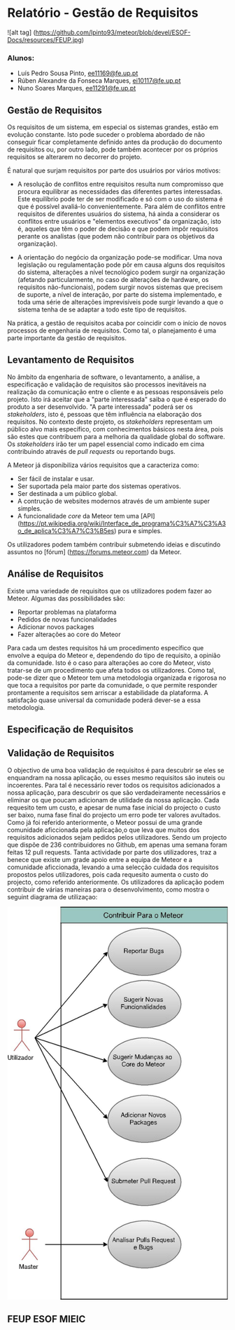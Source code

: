 # Relatório - Gestão de Requisitos

![alt tag] (https://github.com/lpinto93/meteor/blob/devel/ESOF-Docs/resources/FEUP.jpg)

### Alunos:
* Luís Pedro Sousa Pinto, ee11169@fe.up.pt
* Rúben Alexandre da Fonseca Marques, ei10117@fe.up.pt 
* Nuno Soares Marques, ee11291@fe.up.pt

## Gestão de Requisitos

Os requisitos de um sistema, em especial os sistemas grandes, estão em evolução constante. Isto pode suceder o problema abordado de não conseguir ficar completamente definido antes da produção do documento de requisitos ou, por outro lado, pode também acontecer por os próprios requisitos se alterarem no decorrer do projeto.

É natural que surjam requisitos por parte dos usuários por vários motivos:

* A resolução de conflitos entre requisitos resulta num compromisso que procura equilibrar as necessidades das diferentes partes interessadas. Este equilíbrio pode ter de ser modificado e só com o uso do sistema é que é possível avaliá-lo convenientemente. Para além de conflitos entre requisitos de diferentes usuários do sistema, há ainda a considerar os conflitos entre usuários e "elementos executivos" da organização, isto é, aqueles que têm o poder de decisão e que podem impôr requisitos perante os analistas (que podem não contribuir para os objetivos da organização).

* A orientação do negócio da organização pode-se modificar. Uma nova legislação ou regulamentação pode pôr em causa alguns dos requisitos do sistema, alterações a nível tecnológico podem surgir na organização (afetando particularmente, no caso de alterações de hardware, os requisitos não-funcionais), podem surgir novos sistemas que precisem de suporte, a nível de interação, por parte do sistema implementado, e toda uma série de alterações imprevisíveis pode surgir levando a que o sistema tenha de se adaptar a todo este tipo de requisitos.

Na prática, a gestão de requisitos acaba por coincidir com o início de novos processos de engenharia de requisitos. Como tal, o planejamento é uma parte importante da gestão de requisitos.

## Levantamento de Requisitos

No âmbito da engenharia de software, o levantamento, a análise, a especificação e validação de requisitos são processos inevitáveis na realização da comunicação entre o cliente e as pessoas responsáveis pelo projeto. Isto irá aceitar que a "parte interessada" saiba o que é esperado do produto a ser desenvolvido. "A parte interessada" poderá ser os *stakeholders*, isto é, pessoas que têm influência na elaboração dos requisitos.
No contexto deste projeto, os *stakeholders* representam um público alvo mais específico, com conhecimentos básicos nesta área, pois são estes que contribuem para a melhoria da qualidade global do software. Os *stakeholders* irão ter um papel essencial como indicado em cima contribuindo através de *pull requests* ou reportando bugs.

A Meteor já disponibiliza vários requisitos que a caracteriza como:
* Ser fácil de instalar e usar.
* Ser suportada pela maior parte dos sistemas operativos.
* Ser destinada a um público global.
* A contrução de websites modernos através de um ambiente super simples.
* A funcionalidade *core* da Meteor tem uma [API] (https://pt.wikipedia.org/wiki/Interface_de_programa%C3%A7%C3%A3o_de_aplica%C3%A7%C3%B5es) pura e simples.

Os utilizadores podem também contribuir submetendo ideias e discutindo assuntos no [fórum] (https://forums.meteor.com) da Meteor.

## Análise de Requisitos

Existe uma variedade de requisitos que os utilizadores podem fazer ao Meteor. Algumas das possibilidades são:
* Reportar problemas na plataforma
* Pedidos de novas funcionalidades
* Adicionar novos packages
* Fazer alterações ao core do Meteor

Para cada um destes requisitos há um procedimento específico que envolve a equipa do Meteor e, dependendo do tipo de requisito, a opinião da comunidade. Isto é o caso para alterações ao core do Meteor, visto tratar-se de um procedimento que afeta todos os utilizadores. Como tal, pode-se dizer que o Meteor tem uma metodologia organizada e rigorosa no que toca a requisitos por parte da comunidade, o que permite responder prontamente a requisitos sem arriscar a estabilidade da plataforma. A satisfação quase universal da comunidade poderá dever-se a essa metodologia.

## Especificação de Requisitos



## Validação de Requisitos

  O objectivo de uma boa validação de requisitos é para descubrir se eles se enquandram na nossa aplicação, ou esses mesmo requisitos são inuteis ou incoerentes. Para tal é necessário rever todos os requisitos adicionados a nossa aplicação, para descubrir os que são verdadeiramente necessários e eliminar os que poucam adicionam de utilidade da nossa aplicação.
  Cada requesito tem um custo, e apesar de numa fase inicial do projecto o custo ser baixo, numa fase final do projecto um erro pode ter valores avultados.
  Como já foi referido anteriormente, o Meteor possui de uma grande comunidade aficcionada pela aplicação,o que leva que muitos dos requisitos adicionados sejam pedidos pelos utilizadores. Sendo um projecto que dispõe de 236 contribuidores no Github, em apenas uma semana foram feitas 12 pull requests. Tanta actividade por parte dos utilizadores, traz a benece que existe um grade apoio entre a equipa de Meteor e a comunidade aficcionada, levando a uma selecção cuidada dos requisitos propostos pelos utilizadores, pois cada requesito aumenta o custo do projecto, como referido anteriormente.
  Os utilizadores da aplicação podem contribuir de várias maneiras para o desenvolvimento, como mostra o seguint diagrama de utilizaçao:
  
 ![alt tag](https://github.com/lpinto93/meteor/blob/devel/ESOF-Docs/resources/usercase.jpg)

## FEUP ESOF MIEIC 

